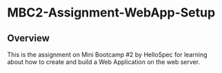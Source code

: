 # MBC2-Assignment-WebApp-Setup

## Overview

This is the assignment on Mini Bootcamp #2 by HelloSpec for learning about how to create and build a Web Application on the web server.
